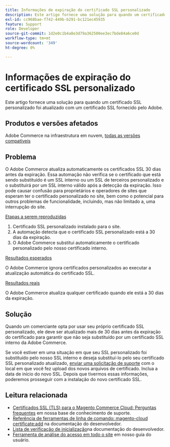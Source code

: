 ```yaml
---
title: Informações de expiração do certificado SSL personalizado
description: Este artigo fornece uma solução para quando um certificado SSL personalizado foi atualizado com um certificado SSL fornecido pelo Adobe.
exl-id: cc968bae-f742-449b-b291-bc121ec45935
feature: Support
role: Developer
source-git-commit: 1d2e0c1b4a8e3d79a362500ee3ec7bde84a6ce0d
workflow-type: tm+mt
source-wordcount: '349'
ht-degree: 0%

---
```


# Informações de expiração do certificado SSL personalizado

Este artigo fornece uma solução para quando um certificado SSL personalizado foi atualizado com um certificado SSL fornecido pelo Adobe.

## Produtos e versões afetados

Adobe Commerce na infraestrutura em nuvem, [todas as versões compatíveis](https://magento.com/sites/default/files/magento-software-lifecycle-policy.pdf)

## Problema

O Adobe Commerce atualiza automaticamente os certificados SSL 30 dias antes da expiração. Essa automação não verifica se o certificado que está sendo substituído é um SSL interno ou um SSL de terceiros personalizado e o substituirá por um SSL interno válido após a detecção da expiração. Isso pode causar confusão para proprietários e operadores de sites que esperam ter o certificado personalizado no site, bem como o potencial para outros problemas de funcionalidade, incluindo, mas não limitado a, uma interrupção do site.

<u>Etapas a serem reproduzidas</u>

1. Certificado SSL personalizado instalado para o site.
1. A automação detecta que o certificado SSL personalizado está a 30 dias da expiração.
1. O Adobe Commerce substitui automaticamente o certificado personalizado pelo nosso certificado interno.

<u>Resultados esperados</u>

O Adobe Commerce ignora certificados personalizados ao executar a atualização automática do certificado SSL.

<u>Resultados reais</u>

O Adobe Commerce atualiza qualquer certificado quando ele está a 30 dias da expiração.

## Solução

Quando um comerciante opta por usar seu próprio certificado SSL personalizado, ele deve ser atualizado mais de 30 dias antes da expiração do certificado para garantir que não seja substituído por um certificado SSL interno da Adobe Commerce.

Se você estiver em uma situação em que seu SSL personalizado foi substituído pelo nosso SSL interno e deseja substituí-lo pelo seu certificado SSL personalizado atualizado, [enviar uma solicitação de suporte](/help/help-center-guide/help-center/magento-help-center-user-guide.md#submit-ticket) com o local em que você fez upload dos novos arquivos de certificado. Inclua a data de início do novo SSL. Depois que tivermos essas informações, poderemos prosseguir com a instalação do novo certificado SSL.

## Leitura relacionada

* [Certificados SSL (TLS) para o Magento Commerce Cloud: Perguntas frequentes](/help/how-to/general/ssl-tls-certificates-for-magento-commerce-cloud-faq.md) em nossa base de conhecimento de suporte.
* [Referência de ferramentas de linha de comando: magento-cloud certificate:add](https://devdocs.magento.com/guides/v2.4/reference/cli/magento-cloud.html#certificateadd) na documentação do desenvolvedor.
* [Lista de verificação de inicialização](https://devdocs.magento.com/cloud/live/site-launch-checklist.html)na documentação do desenvolvedor.
* [Ferramenta de análise do acesso em todo o site](https://docs.magento.com/user-guide/reports/site-wide-analysis-tool.html#step-2-access-site-wide-analysis-tool) em nosso guia do usuário.
